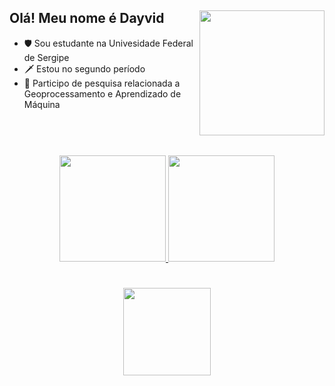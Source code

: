 

<!--
**kamatashi/kamatashi** is a ✨ _special_ ✨ repository because its `README.md` (this file) appears on your GitHub profile.

Here are some ideas to get you started:

- 🔭 I’m currently working on ...
- 🌱 I’m currently learning ...
- 👯 I’m looking to collaborate on ...
- 🤔 I’m looking for help with ...
- 💬 Ask me about ...
- 📫 How to reach me: ...
- 😄 Pronouns: ...
- ⚡ Fun fact: ...
-->
## Olá! Meu nome é Dayvid <img align="right" src="https://user-images.githubusercontent.com/77745454/153294700-39b68079-4c4f-4129-a115-ec65be6b4a25.png" width="200" />

- 🛡️ Sou estudante na Univesidade Federal de Sergipe
- 🗡️ Estou no segundo período
- 🔬 Participo de pesquisa relacionada a Geoprocessamento e Aprendizado de Máquina

#
<br>
<br>
 <div align="center">
 <a href="#">
  <img height="170em" src="https://github-readme-stats.vercel.app/api?username=kamatashi&show_icons=true&theme=github_dark&include_all_commits=true&count_private=true"/>
  <img height="170em" src="https://github-readme-stats.vercel.app/api/top-langs/?username=kamatashi&layout=compact&langs_count=8&theme=github_dark"/>
 
   
</div> 

#
 <div align="center">
  <img align="Escudo_Familia_Santana" src="https://user-images.githubusercontent.com/77745454/153318783-aa0d4001-6955-4848-90f9-ca5e3e66214c.png" width="140" />
   
</div>
